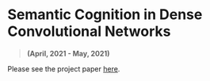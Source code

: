 # Semantic Cognition in Dense Convolutional Networks

> **(April, 2021 - May, 2021)**

Please see the project paper [here](https://github.com/ApurvaBhargava/semantic-cognition-convnets/blob/master/Project%20Paper.pdf).
